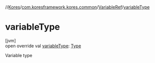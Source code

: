 //[Kores](../../../index.md)/[com.koresframework.kores.common](../index.md)/[VariableRef](index.md)/[variableType](variable-type.md)

# variableType

[jvm]\
open override val [variableType](variable-type.md): [Type](https://docs.oracle.com/javase/8/docs/api/java/lang/reflect/Type.html)

Variable type
